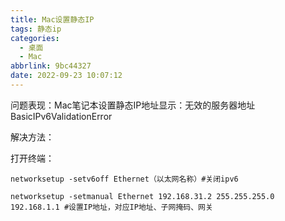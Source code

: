 ```yaml
---
title: Mac设置静态IP
tags: 静态ip
categories:
  - 桌面
  - Mac
abbrlink: 9bc44327
date: 2022-09-23 10:07:12
---
```


问题表现：Mac笔记本设置静态IP地址显示：无效的服务器地址 BasicIPv6ValidationError

<!--more-->

解决方法：

打开终端：

```
networksetup -setv6off Ethernet（以太网名称）#关闭ipv6

networksetup -setmanual Ethernet 192.168.31.2 255.255.255.0 192.168.1.1 #设置IP地址，对应IP地址、子网掩码、网关
```

